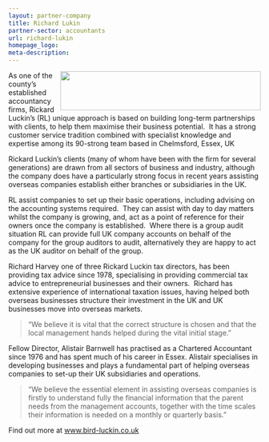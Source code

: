 ```yaml
---
layout: partner-company
title: Richard Lukin
partner-sector: accountants
url: richard-lukin
homepage_logo:
meta-description:
---
```

<p><img alt="" src="//clarity-strategies.github.io/ie-uploads/uploads/about/RickardLuckin-Logo.jpg" style="float:right; height:78px; width:400px" />As one of the county&rsquo;s established accountancy firms, Rickard Luckin&rsquo;s (RL) unique approach is based on building long-term partnerships with clients, to help them maximise their business potential.&nbsp; It has a strong customer service tradition combined with specialist knowledge and expertise among its 90-strong team based in Chelmsford, Essex, UK</p><p>Rickard Luckin&rsquo;s clients (many of whom have been with the firm for several generations) are drawn from all sectors of business and industry, although the company does have a particularly strong focus in recent years assisting overseas companies establish either branches or subsidiaries in the UK.</p><p>RL assist companies to set up their basic operations, including advising on the accounting systems required.&nbsp; They can assist with day to day matters whilst the company is growing, and, act as a point of reference for their owners once the company is established.&nbsp; Where there is a group audit situation RL can provide full UK company accounts on behalf of the company for the group auditors to audit, alternatively they are happy to act as the UK auditor on behalf of the group.</p><p>Richard Harvey one of three Rickard Luckin tax directors, has been providing tax advice since 1978, specialising in providing commercial tax advice to entrepreneurial businesses and their owners.&nbsp; Richard has extensive experience of international taxation issues, having helped both overseas businesses structure their investment in the UK and UK businesses move into overseas markets.</p><blockquote><p>&ldquo;We believe it is vital that the correct structure is chosen and that the local management hands helped during the vital initial stage.&rdquo;</p></blockquote><p>Fellow Director, Alistair Barnwell has practised as a Chartered Accountant since 1976 and has spent much of his career in Essex. Alistair specialises in developing businesses and plays a fundamental part of helping overseas companies to set-up their UK subsidiaries and operations.</p><blockquote><p>&ldquo;We believe the essential element in assisting overseas companies is firstly to understand fully the financial information that the parent needs from the management accounts, together with the time scales their information is needed on a monthly or quarterly basis.&rdquo;</p></blockquote><p>Find out more at <a href="http://www.bird-luckin.co.uk" target="_blank">www.bird-luckin.co.uk</a></p>